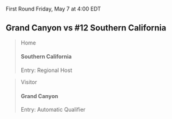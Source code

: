 First Round
Friday, May 7 at 4:00 EDT
## Grand Canyon vs #12 Southern California

> Home
> #### Southern California
> Entry: Regional Host

> Visitor
> #### Grand Canyon
> Entry: Automatic Qualifier